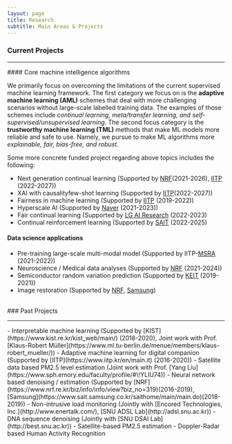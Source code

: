 ```yaml
---
layout: page
title: Research
subtitle: Main Areas & Projects
---
```



### Current Projects
<hr>
#### Core machine intelligence algorithms

We primarily focus on overcoming the limitations of the current supervised machine learning framework. The first category we focus on is the **adaptive machine learning (AML)** schemes that deal with more challenging scenarios without large-scale labelled training data. The examples of those schemes include _continual learning, meta/transfer learning, and self-supervised/unsupervised learning_. The second focus category is the **trustworthy machine learning (TML)** methods that make ML models more reliable and safe to use. Namely, we pursue to make ML algorithms more _explainable, fair, bias-free, and robust_. 


Some more concrete funded project regarding above topics includes the following:
- Next generation continual learning (Supported by [NRF]()(2021-2026), [IITP]() (2022-2027))  
- XAI with causalityfew-shot learning (Supported by [IITP]()(2022-2027))  
- Fairness in machine learning (Supported by [IITP](https://www.iitp.kr/en/main.it) (2019-2022)) 
- Hyperscale AI (Supported by [Naver](https://naver-career.gitbook.io/en/teams/clova-cic) (2021-2023))  
- Fair continual learning (Supported by [LG AI Research](https://www.lgresearch.ai/kor/) (2022-2023)
- Continual reinforcement learning (Supported by [SAIT](https://www.sait.samsung.co.kr/saithome/main/main.do) (2022-2025)  


#### Data science applications

- Pre-training large-scale multi-modal model (Supported by IITP-[MSRA](https://www.microsoft.com/en-us/research/lab/microsoft-research-asia/) (2021-2022))
- Neuroscience / Medical data analyses (Supported by [NRF]() (2021-2024))
- Semiconductor random variation prediction (Supported by [KEIT](https://itech.keit.re.kr/index.do) (2019-2021))
- Image restoration (Supported by [NRF](), [Samsung]())

<br>
### Past Projects

<hr>
- Interpretable machine learning (Supported by [KIST](https://www.kist.re.kr/kist_web/main/) (2018-2020), Joint work with Prof. [Klaus-Robert Müller](https://www.ml.tu-berlin.de/menue/members/klaus-robert_mueller/))
- Adaptive machine learning for digital companion (Supported by [IITP](https://www.iitp.kr/en/main.it) (2016-2020))
- Satellite data based PM2.5 level estimation (Joint work with Prof. [Yang Liu](https://www.sph.emory.edu/faculty/profile/#\!YLIU74))
- Neural network based denoising / estimation (Supported by [NRF](https://www.nrf.re.kr/biz/info/info/view?biz_no=319)(2016-2019), [Samsung](https://www.sait.samsung.co.kr/saithome/main/main.do)(2018-2019))
- Non-intrusive load monitoring (Jointly with [Encored Technologies, Inc.](http://www.enertalk.com/), [SNU ADSL Lab](http://adsl.snu.ac.kr))
- DNA sequence denoising (Jointly with [SNU DSAI Lab](http://best.snu.ac.kr))
- Satellite-based PM2.5 estimation
- Doppler-Radar based Human Activity Recognition
